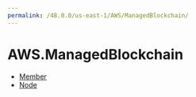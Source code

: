 ```yaml
---
permalink: /48.0.0/us-east-1/AWS/ManagedBlockchain/
---
```


# AWS.ManagedBlockchain



* [Member](Member.md)
* [Node](Node.md)